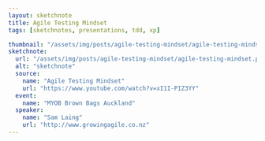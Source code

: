 ```yaml
---
layout: sketchnote
title: Agile Testing Mindset
tags: [sketchnotes, presentations, tdd, xp]

thumbnail: "/assets/img/posts/agile-testing-mindset/agile-testing-mindset.png"
sketchnote:
  url: "/assets/img/posts/agile-testing-mindset/agile-testing-mindset.png"
  alt: "sketchnote"
  source:
    name: "Agile Testing Mindset"
    url: "https://www.youtube.com/watch?v=xI1I-PIZ3YY"
  event:
    name: "MYOB Brown Bags Auckland"
  speaker:
    name: "Sam Laing"
    url: "http://www.growingagile.co.nz"
---
```

